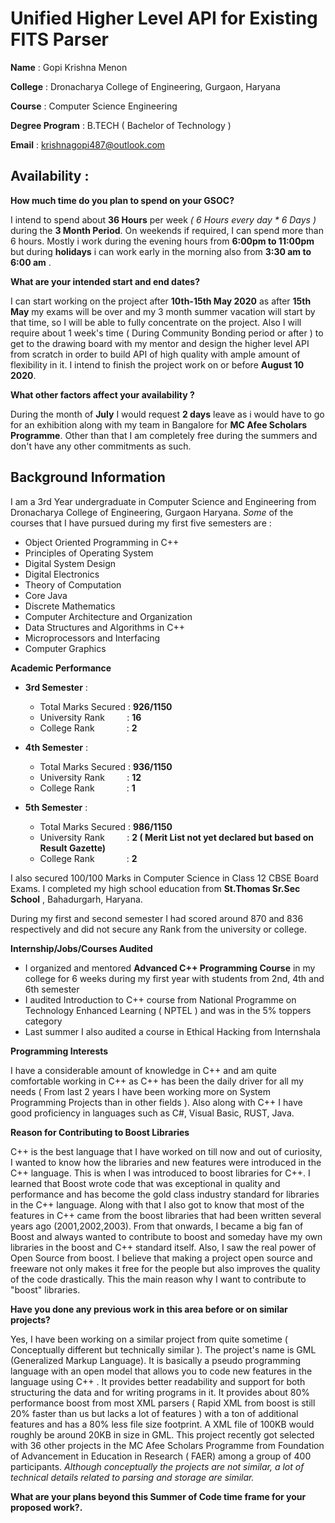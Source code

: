 
# Unified Higher Level API for Existing FITS Parser

**Name** : Gopi Krishna Menon

**College** : Dronacharya College of Engineering, Gurgaon, Haryana

**Course** : Computer Science Engineering

**Degree Program** : B.TECH ( Bachelor of Technology )

**Email** : krishnagopi487@outlook.com

## Availability : 

**How much time do you plan to spend on your GSOC?**

 I intend to spend about **36 Hours** per week *( 6 Hours every day * 6 Days )*  during the **3 Month Period**.  On weekends if required, I can spend more than 6 hours.  Mostly i work during the evening hours from  **6:00pm to 11:00pm** but during **holidays** i can work early in the morning also from **3:30 am to 6:00 am** .

**What are your intended start and end dates?**

I can start working on the project after **10th-15th May 2020** as after **15th May** my exams will be over and my 3 month  summer vacation will start by that time, so I will be able to fully concentrate on the project. Also I will require about 1 week's time ( During Community Bonding period or after ) to get to the drawing board with my mentor and design the higher level API from scratch in order to build API of high quality with ample amount of flexibility in it.  I intend to finish the project work on or before **August 10 2020**.

**What other factors affect your availability ?**

During the month of **July** I would request  **2 days** leave as i would have to go for an exhibition along with my team in Bangalore for **MC Afee Scholars Programme**. Other than that I am completely free during the summers and don't have any other commitments as such.

## Background Information
I am a 3rd Year undergraduate in Computer Science and Engineering from Dronacharya College of Engineering, Gurgaon Haryana. *Some* of the courses that I have pursued during my first five semesters are :

 - Object Oriented Programming in C++
 - Principles of Operating System
 - Digital System Design
 - Digital Electronics
 - Theory of Computation
 - Core Java
 - Discrete Mathematics 
 - Computer Architecture and Organization
 - Data Structures and Algorithms in C++
 - Microprocessors and Interfacing
 - Computer Graphics

**Academic Performance**
 - **3rd Semester** :
	 - Total Marks Secured : **926/1150** 
	 - University Rank		&nbsp;&nbsp;&nbsp;&nbsp;&nbsp;&nbsp;&nbsp;  : **16**
	 - College Rank		&nbsp;&nbsp;&nbsp;&nbsp;&nbsp;&nbsp;&nbsp;&nbsp;&nbsp;&nbsp;&nbsp;&nbsp;: **2**

 - **4th Semester** :
	 - Total Marks Secured : **936/1150** 
	 - University Rank		&nbsp;&nbsp;&nbsp;&nbsp;&nbsp;&nbsp;&nbsp;  : **12**
	 - College Rank		&nbsp;&nbsp;&nbsp;&nbsp;&nbsp;&nbsp;&nbsp;&nbsp;&nbsp;&nbsp;&nbsp;&nbsp;: **1**

 - **5th Semester** :
	 - Total Marks Secured : **986/1150** 
	 - University Rank		&nbsp;&nbsp;&nbsp;&nbsp;&nbsp;&nbsp;&nbsp;  : **2 ( Merit List not yet declared but based on Result Gazette)**
	 - College Rank		&nbsp;&nbsp;&nbsp;&nbsp;&nbsp;&nbsp;&nbsp;&nbsp;&nbsp;&nbsp;&nbsp;&nbsp;: **2**

I also secured 100/100 Marks in Computer Science in Class 12 CBSE Board Exams. I completed my high school education from **St.Thomas Sr.Sec School** , Bahadurgarh, Haryana.

 During my first and second semester I had scored around 870 and 836 respectively and did not secure any Rank from the university or college.
	 
**Internship/Jobs/Courses Audited**

 - I organized and mentored **Advanced C++ Programming Course** in my college for 6 weeks during my first year with students from 2nd, 4th and 6th semester
 - I audited Introduction to C++ course from National Programme on Technology Enhanced Learning ( NPTEL ) and was in the 5% toppers category
 - Last summer I also audited a course in Ethical Hacking from Internshala

**Programming Interests**

I have a considerable amount of knowledge in C++ and am quite comfortable working in C++ as C++ has been the daily driver for all my needs ( From last 2 years I have been working more on System Programming Projects than in other fields ). Also along with C++ I have good proficiency in languages such as C#, Visual Basic,  RUST, Java.

**Reason for Contributing to Boost Libraries**

C++ is the best language that I have worked on till now and out of curiosity, I wanted to know how the libraries and new features were introduced in the C++ language. This is when I was introduced to boost libraries for C++. I learned that Boost wrote code that was exceptional in quality and performance and has become the gold class industry standard for libraries in the C++ language. Along with that I also got to know that most of the features in C++ came from the boost libraries that had been written several years ago (2001,2002,2003). From that onwards, I became a big fan of Boost and always wanted to contribute to boost and someday have my own libraries in the boost and C++ standard itself. Also, I saw the real power of Open Source from boost. I believe that making a project open source and freeware not only makes it free for the people but also improves the quality of the code drastically.  This the main reason why I want to contribute to "boost" libraries.

**Have you done any previous work in this area before or on similar projects?**

Yes, I have been  working on a similar project from quite sometime ( Conceptually different but technically similar ). The project's name is GML (Generalized Markup Language). It is basically a pseudo programming language with an open model that allows you to code new features in the language using C++ . It provides better readability and support for both structuring the data and for writing programs in it. It provides about 80%  performance boost from most XML parsers ( Rapid XML from boost is still 20% faster than us but lacks a lot of features ) with a ton of additional features  and has a 80% less file size footprint. A XML file of 100KB would roughly be around 20KB in size in GML. This project recently got selected with 36 other projects  in the MC Afee Scholars Programme from Foundation of Advancement in Education in Research ( FAER)  among a group of 400 participants. *Although conceptually the projects are not similar, a lot of technical details related to parsing and storage are similar.* 

**What are your plans beyond this Summer of Code time frame for your proposed work?.**


<!--stackedit_data:
eyJoaXN0b3J5IjpbLTQ5OTExODgzOSw2OTE1Njg5NzUsLTYwMj
g5MjU1MywxNzYxMDc0Mjg2LDg2MjY3MDc4MCwtMjI2MDYzNDg1
LDk3ODU4NTU2NCwtMTAyNTkwOTE0NSw0MTkwNDc2OTUsLTEwMz
YxNjQ4MiwtNDA4NzIyMjUsMTMzODA4NTgxNSwtMTkwNTU3Njcx
OCwzNTM1MDQzMjMsLTE2MDQyMTczNzksNTY2NzI5MTkxLDczOT
Y0MjU2OCw2MTc1NTE3MjAsLTE2MzQ3NjEyNTVdfQ==
-->